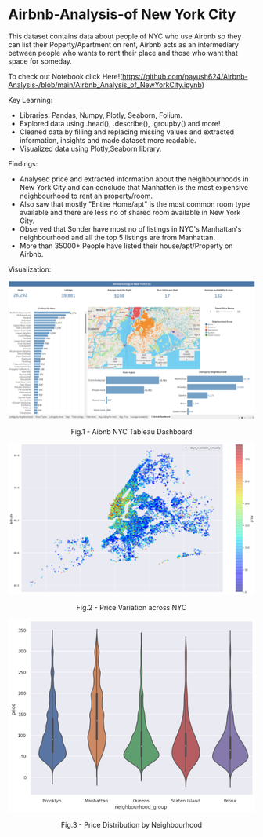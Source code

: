 # Airbnb-Analysis-of New York City
This dataset contains data about people of NYC who use Airbnb so they can list their Poperty/Apartment on rent, Airbnb acts as an intermediary between people who wants to rent their place and those who want that space for someday.

To check out Notebook click Here!(https://github.com/payush624/Airbnb-Analysis-/blob/main/Airbnb_Analysis_of_NewYorkCity.ipynb)

Key Learning:

- Libraries: Pandas, Numpy, Plotly, Seaborn, Folium.
- Explored data using .head(), .describe(), .groupby() and more!
- Cleaned data by filling and replacing missing values and extracted information, insights and made dataset more readable.
- Visualized data using Plotly,Seaborn library.

Findings:

- Analysed price and extracted information about the neighbourhoods in New York City and can conclude that Manhatten is the most expensive neighbourhood to rent an property/room.
- Also saw that mostly "Entire Home/apt" is the most common room type available and there are less no of shared room available in New York City.
- Observed that Sonder have most no of listings in NYC's Manhattan's neighbourhood and all the top 5 listings are from Manhattan.
- More than 35000+ People have listed their house/apt/Property on Airbnb.

Visualization:

<img src = https://github.com/payush624/Airbnb-Analysis-/blob/main/Airbnb%20NYC%20Tableau%20SS.png>
</p>
<p align = "center">
Fig.1 - Aibnb NYC Tableau Dashboard
</p>

<img src = https://github.com/payush624/Airbnb-Analysis-/blob/main/price%20variation.png>
</p>
<p align = "center">
Fig.2 - Price Variation across NYC
</p>

<p align = "center">
<img src = https://github.com/payush624/Airbnb-Analysis-/blob/main/price%20distribution%20by%20neighbourhood.png>
</p>
<p align = "center">
Fig.3 - Price Distribution by Neighbourhood
</p>
